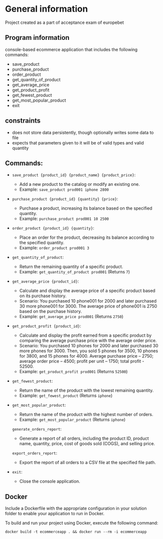 # General information

Project created as a part of acceptance exam of europebet

## Program information

console-based ecommerce application that includes the following commands:

- save_product
- purchase_product
- order_product
- get_quantity_of_product
- get_average_price
- get_product_profit
- get_fewest_product
- get_most_popular_product
- exit

## constraints

- does not store data persistently, though optionally writes some data to file
- expects that parameters given to it will be of valid types and valid quantity

## Commands:

- `save_product {product_id} {product_name} {product_price}`:
    - Add a new product to the catalog or modify an existing one.
    - Example: `save_product prod001 iphone 2800`

- `purchase_product {product_id} {quantity} {price}`:
    - Purchase a product, increasing its balance based on the specified quantity.
    - Example: `purchase_product prod001 10 2500`

- `order_product {product_id} {quantity}`:
    - Place an order for the product, decreasing its balance according to the specified quantity.
    - Example: `order_product prod001 3`

- `get_quantity_of_product`:
    - Return the remaining quantity of a specific product.
    - Example: `get_quantity_of_product prod001` (Returns `7`)

- `get_average_price {product_id}`:
    - Calculate and display the average price of a specific product based on its purchase history.
    - Scenario: You purchased 10 phone001 for 2000 and later purchased 30 more phone001 for 3000. The average price of
      phone001 is 2750 based on the purchase history.
    - Example: `get_average_price prod001` (Returns `2750`)

- `get_product_profit {product_id}`:
    - Calculate and display the profit earned from a specific product by comparing the average purchase price with the
      average order price.
    - Scenario: You purchased 10 phones for 2000 and later purchased 30 more phones for 3000. Then, you sold 5 phones
      for 3500, 10 phones for 3800, and 15 phones for 4000. Average purchase price – 2750; average order price – 4500;
      profit per unit – 1750; total profit - 52500.
    - Example: `get_product_profit prod001` (Returns `52500`)

- `get_fewest_product`:
    - Return the name of the product with the lowest remaining quantity.
    - Example: `get_fewest_product` (Returns `iphone`)

- `get_most_popular_product`:
    - Return the name of the product with the highest number of orders.
    - Example: `get_most_popular_product` (Returns `iphone`)

  `generate_orders_report`:
    - Generate a report of all orders, including the product ID, product name, quantity,
      price, cost of goods sold (COGS), and selling price.

  `export_orders_report`:
    - Export the report of all orders to a CSV
      file at the specified file path.

- `exit`:
    - Close the console application.

## Docker

Include a Dockerfile with the appropriate configuration in your solution folder to enable your application to run in
Docker.

To build and run your project using Docker, execute the following command:

```console
docker build -t ecommerceapp . && docker run --rm -i ecommerceapp

